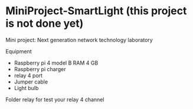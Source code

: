 # MiniProject-SmartLight (this project is not done yet)
Mini project: Next generation network technology laboratory

Equipment
  - Raspberry pi 4 model B RAM 4 GB
  - Raspberry pi charger
  - relay 4 port
  - Jumper cable
  - Light bulb

Folder relay for test your relay 4 channel
